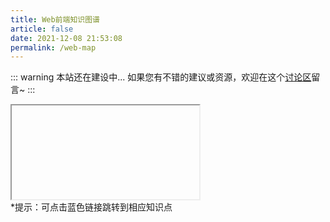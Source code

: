 ```yaml
---
title: Web前端知识图谱
article: false
date: 2021-12-08 21:53:08
permalink: /web-map
---
```


::: warning
本站还在建设中...
如果您有不错的建议或资源，欢迎在这个[讨论区](https://github.com/derekazhang/fe-skill/discussions)留言~
:::

<iframe id="home_map" :src="$withBase('/markmap/00.Index.html')"></iframe>
<div class="small-tip">*提示：可点击蓝色链接跳转到相应知识点</div>
